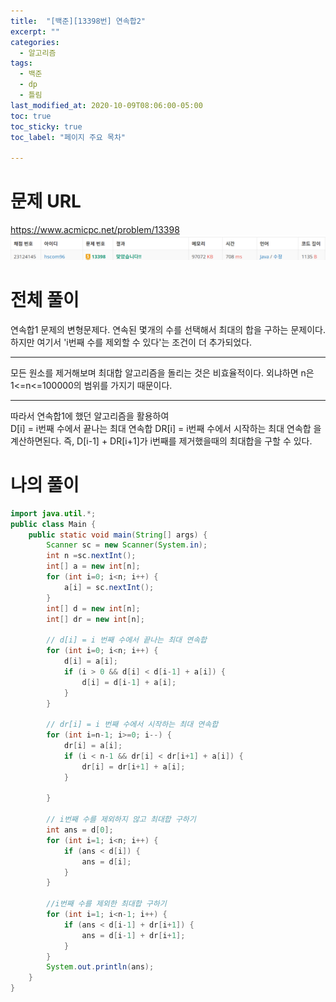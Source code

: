 ```yaml
---
title:  "[백준][13398번] 연속합2"
excerpt: ""
categories:
  - 알고리즘
tags:
  - 백준
  - dp
  - 틀림
last_modified_at: 2020-10-09T08:06:00-05:00
toc: true
toc_sticky: true
toc_label: "페이지 주요 목차"

---
```

# 문제 URL
https://www.acmicpc.net/problem/13398
![boj13398](/images/2020/10/boj13398.png)

# 전체 풀이

연속합1 문제의 변형문제다.
연속된 몇개의 수를 선택해서 최대의 합을 구하는 문제이다.
하지만 여기서 'i번째 수를 제외할 수 있다'는 조건이 더 추가되었다.

---

모든 원소를 제거해보며 최대합 알고리즘을 돌리는 것은 비효율적이다.
외냐하면 n은 1<=n<=100000의 범위를 가지기 때문이다.

---

따라서 연속합1에 했던 알고리즘을 활용하여  
D[i] = i번째 수에서 끝나는 최대 연속합
DR[i] = i번째 수에서 시작하는 최대 연속합
을 계산하면된다.
즉, D[i-1] + DR[i+1]가 i번째를 제거했을때의 최대합을 구할 수 있다.


# 나의 풀이
```java
import java.util.*;
public class Main {
    public static void main(String[] args) {
        Scanner sc = new Scanner(System.in);
        int n =sc.nextInt();
        int[] a = new int[n];
        for (int i=0; i<n; i++) {
            a[i] = sc.nextInt();
        }
        int[] d = new int[n];
        int[] dr = new int[n];

        // d[i] = i 번째 수에서 끝나는 최대 연속합
        for (int i=0; i<n; i++) {
            d[i] = a[i];
            if (i > 0 && d[i] < d[i-1] + a[i]) {
                d[i] = d[i-1] + a[i];
            }
        }

        // dr[i] = i 번째 수에서 시작하는 최대 연속합
        for (int i=n-1; i>=0; i--) {
            dr[i] = a[i];
            if (i < n-1 && dr[i] < dr[i+1] + a[i]) {
                dr[i] = dr[i+1] + a[i];
            }

        }

        // i번째 수를 제외하지 않고 최대합 구하기
        int ans = d[0];
        for (int i=1; i<n; i++) {
            if (ans < d[i]) {
                ans = d[i];
            }
        }

        //i번째 수를 제외한 최대합 구하기
        for (int i=1; i<n-1; i++) {
            if (ans < d[i-1] + dr[i+1]) {
                ans = d[i-1] + dr[i+1];
            }
        }
        System.out.println(ans);
    }
}
```
